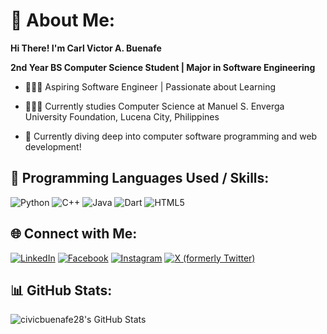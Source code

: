 # 👋 About Me:

**Hi There! I'm Carl Victor A. Buenafe**

**2nd Year BS Computer Science Student | Major in Software Engineering**  

- 👩🏻‍💻 Aspiring Software Engineer | Passionate about Learning

- 👩🏻‍🎓 Currently studies Computer Science at Manuel S. Enverga University Foundation, Lucena City, Philippines

- 💭 Currently diving deep into computer software programming and web development! 

## 🚀 Programming Languages Used / Skills:

![Python](https://img.shields.io/badge/python-3670A0?style=for-the-badge&logo=python&logoColor=ffdd54) ![C++](https://img.shields.io/badge/c++-%2300599C.svg?style=for-the-badge&logo=c%2B%2B&logoColor=white) ![Java](https://img.shields.io/badge/java-%23ED8B00.svg?style=for-the-badge&logo=java&logoColor=white) ![Dart](https://img.shields.io/badge/dart-%230175C2.svg?style=for-the-badge&logo=dart&logoColor=white) ![HTML5](https://img.shields.io/badge/html5-%23E34F26.svg?style=for-the-badge&logo=html5&logoColor=white)

## 🌐 Connect with Me:

[![LinkedIn](https://img.shields.io/badge/linkedin-%230077B5.svg?style=for-the-badge&logo=linkedin&logoColor=white)](https://www.linkedin.com/in/carl-victor-buenafe-3b9b0a2b8/) [![Facebook](https://img.shields.io/badge/facebook-%231877F2.svg?style=for-the-badge&logo=facebook&logoColor=white)](https://www.facebook.com/carlvictor328/) [![Instagram](https://img.shields.io/badge/instagram-%23E4405F.svg?style=for-the-badge&logo=instagram&logoColor=white)](https://www.instagram.com/civicbuenafe28/) [![X (formerly Twitter)](https://img.shields.io/badge/x-%23000000.svg?style=for-the-badge&logo=x&logoColor=white)](https://x.com/civicbuenafe28)

## 📊 GitHub Stats:

![civicbuenafe28's GitHub Stats](https://github-readme-stats.vercel.app/api?username=civicbuenafe28&show_icons=true&theme=radical)
